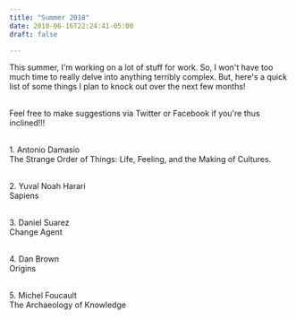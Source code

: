 ```yaml
---
title: "Summer 2018"
date: 2018-06-16T22:24:41-05:00
draft: false

---
```


This summer, I'm working on a lot of stuff for work. So, I won't have too much time to really delve into anything terribly complex. But, here's a quick list of some things I plan to knock out over the next few months!

<br>Feel free to make suggestions via Twitter or Facebook if you're thus inclined!!!

<br>1. Antonio Damasio <br>The Strange Order of Things: Life, Feeling, and the Making of Cultures.

<br>2. Yuval Noah Harari <br>Sapiens

<br>3. Daniel Suarez <br>Change Agent

<br>4. Dan Brown <br>Origins

<br>5. Michel Foucault <br>The Archaeology of Knowledge

